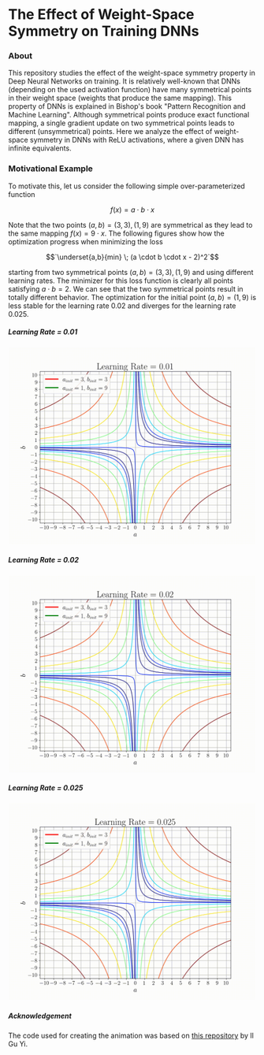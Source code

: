 # The Effect of Weight-Space Symmetry on Training DNNs

### About
This repository studies the effect of the weight-space symmetry property in Deep Neural Networks on training. It is relatively well-known that DNNs (depending on the used activation function) have many symmetrical points in their weight space (weights that produce the same mapping). This property of DNNs is explained in Bishop's book "Pattern Recognition and Machine Learning". Although symmetrical points produce exact functional mapping, a single gradient update on two symmetrical points leads to different (unsymmetrical) points. Here we analyze the effect of weight-space symmetry in DNNs with ReLU activations, where a given DNN has infinite equivalents.


### Motivational Example
To motivate this, let us consider the following simple over-parameterized function 

$$f(x) = a \cdot b \cdot x$$

Note that the two points $(a,b) = (3,3), (1, 9)$ are symmetrical as they lead to the same mapping $f(x) = 9\cdot x$. The following figures show how the optimization progress when minimizing the loss 

$$`\underset{a,b}{min} \; (a \cdot b \cdot x - 2)^2`$$

starting from two symmetrical points $(a,b) = (3,3), (1, 9)$ and using different learning rates. The minimizer for this loss function is clearly all points satisfying $a \cdot b = 2$. We can see that the two symmetrical points result in totally different behavior. The optimization for the initial point $(a,b) = (1, 9)$ is less stable for the learning rate $0.02$ and diverges for the learning rate $0.025$.

##### Learning Rate = 0.01

<div align="center">
<img width="500px" alt="regression_all" src="animations/animation_gif_lr_0.01.gif">
</div>

##### Learning Rate = 0.02
<div align="center">
<img width="500px" alt="regression_all" src="animations/animation_gif_lr_0.02.gif">
</div>

##### Learning Rate = 0.025
<div align="center">
<img width="500px" alt="regression_all" src="animations/animation_gif_lr_0.025.gif">
</div>

##### Acknowledgement
The code used for creating the animation was based on [this repository](https://github.com/ilguyi/optimizers.numpy) by Il Gu Yi.
